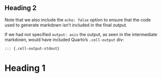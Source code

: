 ## Heading 2

Note that we also include the `echo: false` option to ensure that the code used to generate markdown isn’t included in the final output.

If we had not specified `output: asis` the output, as seen in the intermediate markdown, would have included Quarto’s `.cell-output` div:

```markdown
::: {.cell-output-stdout}
```
# Heading 1
